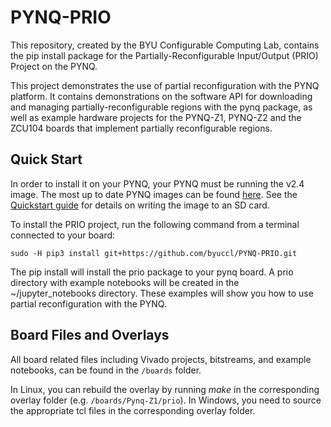 # PYNQ-PRIO

This repository, created by the BYU Configurable Computing Lab, contains the pip install package for the Partially-Reconfigurable Input/Output (PRIO) Project on the PYNQ.

This project demonstrates the use of partial reconfiguration with the PYNQ platform. It contains demonstrations on the software API for downloading and managing partially-reconfigurable regions with the pynq package, as well as example hardware projects for the PYNQ-Z1, PYNQ-Z2 and the ZCU104 boards that implement partially reconfigurable regions.


## Quick Start

In order to install it on your PYNQ, your PYNQ must be running the v2.4 image. The most up to date PYNQ images can be found <a href="http://pynq.io" target="_blank">here</a>. See the <a href="http://pynq.readthedocs.io/en/latest/getting_started.html" target="_blank">Quickstart guide</a> for details on writing the image to an SD card.

To install the PRIO project, run the following command from a terminal connected to your board:

```console
sudo -H pip3 install git+https://github.com/byuccl/PYNQ-PRIO.git
```

The pip install will install the prio package to your pynq board. A prio directory
with example notebooks will be created in the ~/jupyter_notebooks directory. These
examples will show you how to use partial reconfiguration with the PYNQ.

## Board Files and Overlays

All board related files including Vivado projects, bitstreams, and example notebooks, can be found in the `/boards` folder.

In Linux, you can rebuild the overlay by running *make* in the corresponding overlay folder (e.g. `/boards/Pynq-Z1/prio`). In Windows, you need to source the appropriate tcl files in the corresponding overlay folder.
